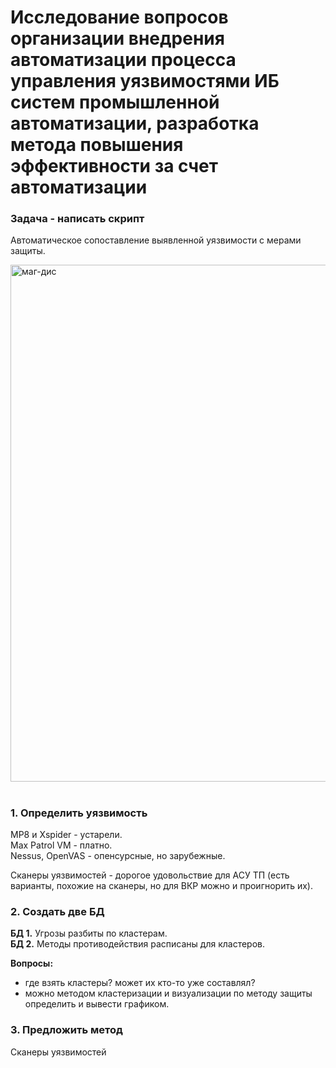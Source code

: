 # Исследование вопросов организации внедрения автоматизации процесса управления уязвимостями ИБ систем промышленной автоматизации, разработка метода повышения эффективности за счет автоматизации

### Задача - написать скрипт

Автоматическое сопоставление выявленной уязвимости с мерами защиты.

<img width="827" alt="маг-дис" src="https://github.com/user-attachments/assets/afa9e9a0-465e-42b7-813e-32cd527eeb9b">

#

### 1. Определить уязвимость

МР8 и Xspider - устарели. <br/>
Max Patrol VM - платно. <br/>
Nessus, OpenVAS - опенсурсные, но зарубежные.

Сканеры уязвимостей - дорогое удовольствие для АСУ ТП (есть варианты, похожие на сканеры, но для ВКР можно и проигнорить их).

### 2. Создать две БД

**БД 1.** Угрозы разбиты по кластерам. <br/>
**БД 2.** Методы противодействия расписаны для кластеров.

**Вопросы:** <br/>
- где взять кластеры? может их кто-то уже составлял? <br/>
- можно методом кластеризации и визуализации по методу защиты определить и вывести графиком.

### 3. Предложить метод

Сканеры уязвимостей
